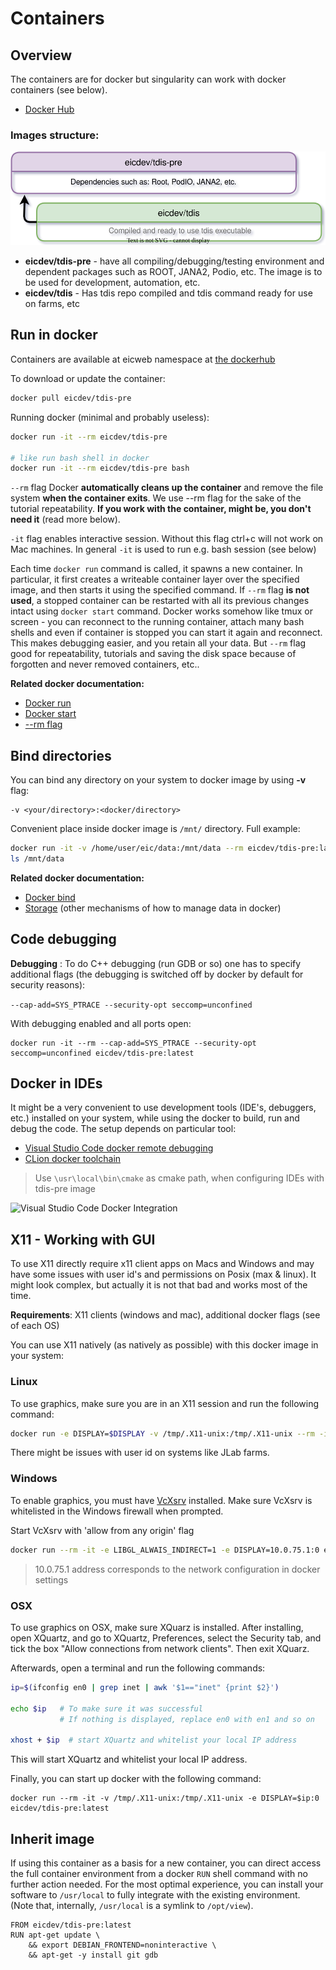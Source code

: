 # Containers

## Overview

The containers are for docker but singularity can work with docker containers (see below).

- [Docker Hub](https://hub.docker.com/u/eicdev)

### Images structure:

![hierarchy](image-hierarhy.svg)


- **eicdev/tdis-pre** - have all compiling/debugging/testing environment and dependent packages such as ROOT, JANA2, Podio, etc.
  The image is to be used for development, automation, etc.  
- **eicdev/tdis** - Has tdis repo compiled and tdis command ready for use on farms, etc



## Run in docker

Containers are available at eicweb namespace at
[the dockerhub](https://hub.docker.com/u/eicweb)

To download or update the container:

```bash
docker pull eicdev/tdis-pre
```

Running docker (minimal and probably useless):

```bash
docker run -it --rm eicdev/tdis-pre 

# like run bash shell in docker
docker run -it --rm eicdev/tdis-pre bash
```


```--rm``` flag Docker **automatically cleans up the container** and remove the file system
**when the container exits**. We use --rm flag for the sake of the tutorial repeatability. **If you work with the container,
might be, you don't need it** (read more below).

```-it``` flag enables interactive session. Without this flag ctrl+c will not work on Mac
machines. In general `-it` is used to run e.g. bash session (see below)


Each time `docker run` command is called, it spawns a new container.
In particular, it first creates a writeable container layer over the
specified image, and then starts it using the specified command. If `--rm` flag **is not used**,
a stopped container can be restarted with all its previous changes intact using `docker start` command.
Docker works somehow like tmux or screen - you can reconnect to the running container,
attach many bash shells and even if container is stopped you can start it again and reconnect.
This makes debugging easier, and you retain all your data. But `--rm` flag good for repeatability, tutorials and 
saving the disk space because of forgotten and never removed containers, etc..

**Related docker documentation:**


- [Docker run](https://docs.docker.com/engine/reference/commandline/run/)
- [Docker start](https://docs.docker.com/engine/reference/commandline/start/)
- [--rm flag](https://docs.docker.com/engine/reference/run/#clean-up---rm)



## Bind directories

You can bind any directory on your system to docker image by using **-v** flag:

```
-v <your/directory>:<docker/directory>
```

Convenient place inside docker image is `/mnt/` directory. Full example:

```bash
docker run -it -v /home/user/eic/data:/mnt/data --rm eicdev/tdis-pre:latest
ls /mnt/data
```

**Related docker documentation:**

- [Docker bind](https://docs.docker.com/storage/bind-mounts/)
- [Storage](https://docs.docker.com/storage/) (other mechanisms of how to manage data in docker)


## Code debugging

**Debugging** : To do C++ debugging (run GDB or so) one has to specify additional flags
(the debugging is switched off by docker by default for security reasons):

```--cap-add=SYS_PTRACE --security-opt seccomp=unconfined```

With debugging enabled and all ports open:

```
docker run -it --rm --cap-add=SYS_PTRACE --security-opt seccomp=unconfined eicdev/tdis-pre:latest
```


## Docker in IDEs

It might be a very convenient to use development tools (IDE's, debuggers, etc.)
installed on your system, while using the docker to build, run and debug the code.
The setup depends on particular tool:

- [Visual Studio Code docker remote debugging](https://code.visualstudio.com/docs/remote/remote-overview)
- [CLion docker toolchain](https://www.jetbrains.com/help/clion/clion-toolchains-in-docker.html)

> Use `\usr\local\bin\cmake` as cmake path, when configuring IDEs with tdis-pre image

<img src="vscode_docker.png" width="800" alt="Visual Studio Code Docker Integration"/>

## X11 - Working with GUI

To use X11 directly require x11 client apps on Macs and Windows
and may have some issues with user id's and permissions on Posix (max & linux).
It might look complex, but actually it is not that bad and works most of the time.


**Requirements**: X11 clients (windows and mac), additional docker flags (see of each OS)

You can use X11 natively (as natively as possible) with this docker image in your system:

### Linux

To use graphics, make sure you are in an X11 session and run the following command:

```bash
docker run -e DISPLAY=$DISPLAY -v /tmp/.X11-unix:/tmp/.X11-unix --rm -it --user $(id -u) eicdev/tdis-pre:latest
```

There might be issues with user id on systems like JLab farms.

### Windows

To enable graphics, you must have [VcXsrv](https://sourceforge.net/projects/vcxsrv/files/latest/download) installed.
Make sure VcXsrv is whitelisted in the Windows firewall when prompted.

Start VcXsrv with 'allow from any origin' flag

```bash
docker run --rm -it -e LIBGL_ALWAIS_INDIRECT=1 -e DISPLAY=10.0.75.1:0 eicdev/tdis-pre:latest
```

> 10.0.75.1 address corresponds to the network configuration in docker settings


### OSX

To use graphics on OSX, make sure XQuarz is installed.
After installing, open XQuartz, and go to XQuartz, Preferences, select the Security tab, and tick the box
"Allow connections from network clients". Then exit XQuarz.

Afterwards, open a terminal and run the following commands:

```bash
ip=$(ifconfig en0 | grep inet | awk '$1=="inet" {print $2}')

echo $ip   # To make sure it was successful
           # If nothing is displayed, replace en0 with en1 and so on

xhost + $ip  # start XQuartz and whitelist your local IP address

```

This will start XQuartz and whitelist your local IP address.

Finally, you can start up docker with the following command:

```
docker run --rm -it -v /tmp/.X11-unix:/tmp/.X11-unix -e DISPLAY=$ip:0 eicdev/tdis-pre:latest
```


## Inherit image

If using this container as a basis for a new container, you can direct access
the full container environment from a docker ``RUN`` shell command with no further
action needed. For the most optimal experience, you can install your software to
``/usr/local`` to fully integrate with the existing environment. (Note that, internally,
``/usr/local`` is a symlink to ``/opt/view``).

```
FROM eicdev/tdis-pre:latest
RUN apt-get update \
    && export DEBIAN_FRONTEND=noninteractive \
    && apt-get -y install git gdb
```
